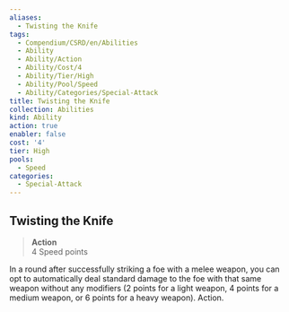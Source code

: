 ```yaml
---
aliases:
  - Twisting the Knife
tags:
  - Compendium/CSRD/en/Abilities
  - Ability
  - Ability/Action
  - Ability/Cost/4
  - Ability/Tier/High
  - Ability/Pool/Speed
  - Ability/Categories/Special-Attack
title: Twisting the Knife
collection: Abilities
kind: Ability
action: true
enabler: false
cost: '4'
tier: High
pools:
  - Speed
categories:
  - Special-Attack
---
```

## Twisting the Knife  
>**Action**  
>4 Speed points
  
In a round after successfully striking a foe with a melee weapon, you can opt to automatically deal standard damage to the foe with that same weapon without any modifiers (2 points for a light weapon, 4 points for a medium weapon, or 6 points for a heavy weapon). Action.